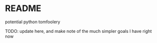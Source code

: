 # README
potential python tomfoolery

TODO: update here, and make note of the much simpler goals I have right now
